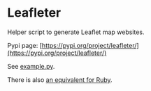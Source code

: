 # Leafleter

Helper script to generate Leaflet map websites.

Pypi page: [https://pypi.org/project/leafleter/](https://pypi.org/project/leafleter/)

See [example.py](example.py).

There is also [an equivalent for Ruby](https://github.com/matkoniecz/leafleter_ruby).